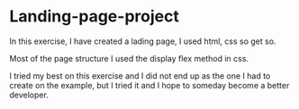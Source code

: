# Landing-page-project

In this exercise, I have created a lading page, I used html, css so get so. 

Most of the page structure I used the display flex method in css. 

I tried my best on this exercise and I did not end up as the one I had to create on the example, but I tried it and I hope to someday become a better developer. 